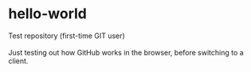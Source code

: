 # hello-world
Test repository (first-time GIT user)<br><br>
Just testing out how GitHub works in the browser, before switching to a client.
